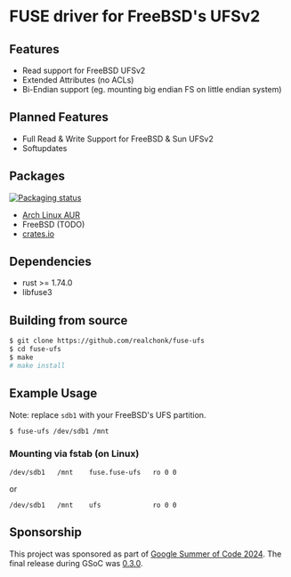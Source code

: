 # FUSE driver for FreeBSD's UFSv2

## Features
- Read support for FreeBSD UFSv2
- Extended Attributes (no ACLs)
- Bi-Endian support (eg. mounting big endian FS on little endian system)

## Planned Features
- Full Read & Write Support for FreeBSD & Sun UFSv2
- Softupdates

## Packages
[![Packaging status](https://repology.org/badge/vertical-allrepos/rust:fuse-ufs.svg)](https://repology.org/project/fuse-ufs/versions)

- [Arch Linux AUR](https://aur.archlinux.org/packages/fuse-ufs)
- FreeBSD (TODO)
- [crates.io](https://crates.io/crates/fuse-ufs)

## Dependencies
- rust >= 1.74.0
- libfuse3

## Building from source
```sh
$ git clone https://github.com/realchonk/fuse-ufs
$ cd fuse-ufs
$ make
# make install
```

## Example Usage
Note: replace `sdb1` with your FreeBSD's UFS partition.

```sh
$ fuse-ufs /dev/sdb1 /mnt
```

### Mounting via fstab (on Linux)
```fstab
/dev/sdb1   /mnt    fuse.fuse-ufs   ro 0 0
```
or
```fstab
/dev/sdb1   /mnt    ufs             ro 0 0
```

## Sponsorship
This project was sponsored as part of [Google Summer of Code 2024]($https://summerofcode.withgoogle.com/programs/2024/projects/mCAcivuH).
The final release during GSoC was [0.3.0](https://github.com/realchonk/fuse-ufs/releases/tag/0.3.0).
